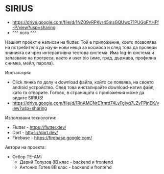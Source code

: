 # SIRIUS
  + https://drive.google.com/file/d/1NZ09vRPKyr45msGQUwc71PUGoFYHFf-P/view?usp=sharing
  + ^^^ лого ^^^

Нашият проект е написан на flutter. Той е приложение, което позволява на потребителя да научи нови неща за космоса и след това да провери знанията си чрез интерактивна тестова система. Има log-in система и запазване на прогреса, както и user bio (име, град, държава, профилна снимка, мейл, парола).

Инсталация: 
  + Click линка по долу и download файла, който се появява, на своето android устройство. След това инсталирайте download-натия файл, като го отворите. Готово, в страницата с приложения може да видите SIRIUS! 
  + https://drive.google.com/file/d/1RnAMCNrE1rnrd74LyFgIyq7LZvFPjnEK/view?usp=sharing

Използвани технологии:
  + Flutter - https://flutter.dev/
  + Dart - https://dart.dev/
  + Firebase - https://firebase.google.com/

Автори на проекта:
  + Отбор TE-AM:
    + Дарий Топузов 8В клас - backend и frontend
    + Антонио Готев 8В клас - backend и frontend

